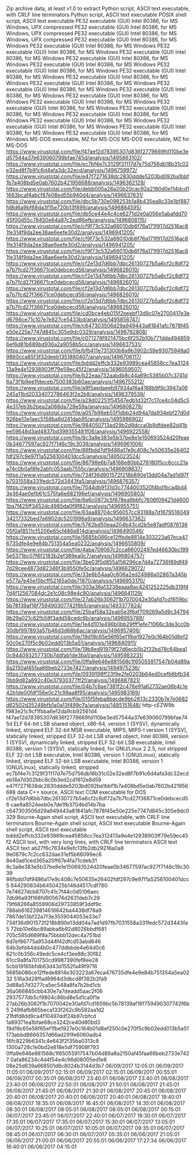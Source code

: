 Zip archive data, at least v1.0 to extract
Python script, ASCII text executable, with CRLF line terminators
Python script, ASCII text executable
POSIX shell script, ASCII text executable
PE32 executable (GUI) Intel 80386, for MS Windows, UPX compressed
PE32 executable (GUI) Intel 80386, for MS Windows, UPX compressed
PE32 executable (GUI) Intel 80386, for MS Windows, UPX compressed
PE32 executable (GUI) Intel 80386, for MS Windows
PE32 executable (GUI) Intel 80386, for MS Windows
PE32 executable (GUI) Intel 80386, for MS Windows
PE32 executable (GUI) Intel 80386, for MS Windows
PE32 executable (GUI) Intel 80386, for MS Windows
PE32 executable (GUI) Intel 80386, for MS Windows
PE32 executable (GUI) Intel 80386, for MS Windows
PE32 executable (GUI) Intel 80386, for MS Windows
PE32 executable (GUI) Intel 80386, for MS Windows
PE32 executable (GUI) Intel 80386, for MS Windows
PE32 executable (GUI) Intel 80386, for MS Windows
PE32 executable (GUI) Intel 80386, for MS Windows
PE32 executable (GUI) Intel 80386, for MS Windows
PE32 executable (GUI) Intel 80386, for MS Windows
PE32 executable (GUI) Intel 80386, for MS Windows
PE32 executable (GUI) Intel 80386, for MS Windows
PE32 executable (GUI) Intel 80386, for MS Windows
PE32 executable (GUI) Intel 80386, for MS Windows
PE32 executable (GUI) Intel 80386, for MS Windows
PE32 executable (GUI) Intel 80386, for MS Windows
PE32 executable (GUI) Intel 80386, for MS Windows
MS-DOS executable, MZ for MS-DOS
MS-DOS executable, MZ for MS-DOS
https://www.virustotal.com/file/f47ae12d78395307d836f2779669fd110be3ed57544a37e639060799bfae745d/analysis/1495863102/
https://www.virustotal.com/file/ec7bf4e7c3129f31117d7e75d756db18b31c02e32ed8f7b91c6d4afa3dc32ecd/analysis/1496759972/
https://www.virustotal.com/file/e47f7271638dc2830ddde5203bd092ba1bbf1b7a408bd5e0ab7602b421956688/analysis/1496362129/
https://www.virustotal.com/file/debb005a26a20b20cac92a2180d0e114dcd11663bcaf4abcf87e08ed55b940d4/analysis/1496637631/
https://www.virustotal.com/file/dbc5b730e098253b1a8b435ea8c33e1bf887fd8d6a9bf68da3f15e720b13f899/analysis/1496884595/
https://www.virustotal.com/file/db5ce44e4c4ce6271d2e0a056e5abafdd7045f00d55c78450e64a87c2ed86efb/analysis/1496808115/
https://www.virustotal.com/file/cf9f73c532a66010db6f76a171f917d2516ac81fe314f9da2ee38ae6eefe30d2/analysis/1496941205/
https://www.virustotal.com/file/cf9f73c532a66010db6f76a171f917d2516ac81fe314f9da2ee38ae6eefe30d2/analysis/1496941205/
https://www.virustotal.com/file/cf9f73c532a66010db6f76a171f917d2516ac81fe314f9da2ee38ae6eefe30d2/analysis/1496941205/
https://www.virustotal.com/file/cf2e13d7d6bb7dbc26130727b5a6cf2c8df72a7b7fcd27f36671ce0debcecd56/analysis/1496826010/
https://www.virustotal.com/file/cf2e13d7d6bb7dbc26130727b5a6cf2c8df72a7b7fcd27f36671ce0debcecd56/analysis/1496826010/
https://www.virustotal.com/file/cf2e13d7d6bb7dbc26130727b5a6cf2c8df72a7b7fcd27f36671ce0debcecd56/analysis/1496826010/
https://www.virustotal.com/file/cf2e13d7d6bb7dbc26130727b5a6cf2c8df72a7b7fcd27f36671ce0debcecd56/analysis/1496826010/
https://www.virustotal.com/file/cd0bce4eb015f2eeebf13d9c07e2700417e3ed6766ce71c107e7e827ce5433bd/analysis/1495856747/
https://www.virustotal.com/file/c647303506d29a949443a81841afc7878f45e50e225e7747d845c305e9dc0329/analysis/1496782808/
https://www.virustotal.com/file/c071278f921475bc6f252b10b771dda4948596ef6d81b689bd936a2a9058b5cc/analysis/1496637531/
https://www.virustotal.com/file/bfb411e731300b8a9b3902c59e93075948a09860cca85f3f32deeb1351880407/analysis/1496706117/
https://www.virustotal.com/file/bddd2effcb332e93989cea45858cc7ea312413a9e4e12938903ff79e59ec45f2/analysis/1496059507/
https://www.virustotal.com/file/b22eaa732aabdb8c44a69c5365b07c3741d6a73f1b9ee1fdeceb7500383b60ae/analysis/1496755212/
https://www.virustotal.com/file/a9f5aedaeeb97934a16a4188b9f9c3947a06245a11bd20334072786463f2e2b8/analysis/1496379539/
https://www.virustotal.com/file/a29d02251f54567edb1d32f7c17ce4c04d5c54e317eb3b2bea2a068da728e59a/analysis/1496808278/
https://www.virustotal.com/file/a057b96eb55f1dbb24d94a7da934ebf27d0d926be13e1aec5158ba8d241dab95/analysis/1495986902/
https://www.virustotal.com/file/984050713ad29b2d8dcca0b9dfdee82d41bee59648d3ad4837bd399355481f06/analysis/1496922558/
https://www.virustotal.com/file/8c3a8e383e5b37be8e1e150693524d20feae0b34677597ac927f7146c19c3039/analysis/1496961006/
https://www.virustotal.com/file/86fbdd7df9486a17e9c408c7e50635e26402fdf297c9e97f1a5256100401dcc5/analysis/1495023524/
https://www.virustotal.com/file/86798e6b7a8168e80bb276180f5cc6ccc21aa74c0b0af8fe2abfc053aab7555c/analysis/1496908637/
https://www.virustotal.com/file/734f36d901572f218b890e13dd04a7ad1d97fb7031558a331fedc572d3443fa5/analysis/1496876357/
https://www.virustotal.com/file/7044db9131d3c7744003520f4bd1bca4bd43e364ae0efb61c575fa6e682196ef/analysis/1496905803/
https://www.virustotal.com/file/6e6c0873c5f878ea9bbfc7606f09421d46001ba7f425ff3452dc4985da0f9f82/analysis/1496955751/
https://www.virustotal.com/file/63aa88704c956057cc93188a7d167951604934217332bed7a6902dc5201996a9/analysis/1496637362/
https://www.virustotal.com/file/5762bd50eaa204b43cd2b5e87adf087613605f0af8511cf5206e65cf486e814d/analysis/1496490546/
https://www.virustotal.com/file/5685b086ce12ffede8814e303223a67eca476735dfe4e9e84b751354a5ea0232/analysis/1496655809/
https://www.virustotal.com/file/4aba709067c2cca66002497ed46630bc1995e5371bc07f6f2183b2ef389ea0c7/analysis/1496804757/
https://www.virustotal.com/file/3be03f5d855a156296ce7d4a72736f89df497d29cee4873d82346f3b9550fe5c/analysis/1496629072/
https://www.virustotal.com/file/33e6b54aa0c606a2ed24986a02867a345be577a7e45e15bcff52165a0de71870/analysis/1496953170/
https://www.virustotal.com/file/303a36a13238eaaa8ac4241252225db319f47d4f12567084dc2e1c08c98e4c90/analysis/1496641129/
https://www.virustotal.com/file/27ab26b3062f1b7070042e30afd7cd1659bc5b78139af16f759490307742f6b5/analysis/1493377824/
https://www.virustotal.com/file/25baf58a32eab5e3f6af709269a5d9c347949b29a021c62fb58f3add58cedc6b/analysis/1496955788/
https://www.virustotal.com/file/1e4d101e496b0bb29fff1efe71066c3de3cc0b30dbf997893a57b46d3d68b6ac/analysis/1496957406/
https://www.virustotal.com/file/19d19c65e56f65ef1fbe1927e0c164b01d8ef250c0e270f5c9b02edd013b5a51/analysis/1496840911/
https://www.virustotal.com/file/19b8ed91979f27d6ecb5b2f32bd78c64bea10c944093257730b7ddfab1de3ba1/analysis/1495983231/
https://www.virustotal.com/file/0ffa9e646e881568c1f65055917547b04d89a8a2150af45faa66beb2733e7427/analysis/1494975236/
https://www.virustotal.com/file/0939198ff23f9e2fe0203b64ed0cefb6bfb340bb9d82a892c40e37930377ff2f/analysis/1496887821/
https://www.virustotal.com/file/04b7c8ae7381f2c476e91a62732ae06b4c1e42b1de00fdf156e0c21c98aa8f95/analysis/1495983169/
https://www.virustotal.com/file/015f5feba8bacde9bb2613c2330b7e7e0682d62502d35248bfb1a0a13f499c7a/analysis/1485151648/
http-cEZW9b
f983e21c9cf1fbba6e12da9cb92561d4
f47ae12d78395307d836f2779669fd110be3ed57544a37e639060799bfae745d
ELF 64-bit LSB shared object, x86-64, version 1 (SYSV), dynamically linked, stripped
ELF 32-bit MSB executable, MIPS, MIPS-I version 1 (SYSV), statically linked, stripped
ELF 32-bit LSB shared object, Intel 80386, version 1 (SYSV), dynamically linked, stripped
ELF 32-bit LSB executable, Intel 80386, version 1 (SYSV), statically linked, for GNU/Linux 2.2.5, not stripped
ELF 32-bit LSB executable, Intel 80386, version 1 (GNU/Linux), statically linked, stripped
ELF 32-bit LSB executable, Intel 80386, version 1 (GNU/Linux), statically linked, stripped
ec7bf4e7c3129f31117d7e75d756db18b31c02e32ed8f7b91c6d4afa3dc32ecd
eb18a7d302bbc8c0b3ed2cd1612e8d59
e47f7271638dc2830ddde5203bd092ba1bbf1b7a408bd5e0ab7602b421956688
data
C++ source, ASCII text
COM executable for DOS
cf2e13d7d6bb7dbc26130727b5a6cf2c8df72a7b7fcd27f36671ce0debcecd56
cae8a8524eeb0e7de1fb3704bd14b7ba
c647303506d29a949443a81841afc7878f45e50e225e7747d845c305e9dc0329
Bourne-Again shell script, ASCII text executable, with CRLF line terminators
Bourne-Again shell script, ASCII text executable
Bourne-Again shell script, ASCII text executable
bddd2effcb332e93989cea45858cc7ea312413a9e4e12938903ff79e59ec45f2
ASCII text, with very long lines, with CRLF line terminators
ASCII text
ASCII text
ab27f6c7634e9efc13fb2db29216a0a8
9e0879c7c2cc632dae31ef5b66099ec6
8e40ad1ced365a25ff67e4fa71cdeb31
8c3a8e383e5b37be8e1e150693524d20feae0b34677597ac927f7146c19c3039
86fbdd7df9486a17e9c408c7e50635e26402fdf297c9e97f1a5256100401dcc5
844290834b6450425b146d4517cdf780
7e74627dcb8707c41c7f44c0d5106aec
7db96a93f168fd905674d2631deb7c29
79f68266a8559906d29733859f3ddf9c
786ab616239814616642ba4438df78a9
7867de13bf22a7f3e3559044053e33e7
734f36d901572f218b890e13dd04a7ad1d97fb7031558a331fedc572d3443fa5
72bb10e6bc89abba6b92d8026bbdf681
705c585d669f8a75bbbb12dec4a751bd
6d7ef86775a953d44f42dfcd53abd646
64b3efd44dd4b0c477ddbbde4e64d0c6
621c0b356c49edc5ce4cf3ee88c30f82
61cc9a8fa701750cd9987390fef8ee28
5cbb19165bfdb63d43d1552fa49f9716
5685b086ce12ffede8814e303223a67eca476735dfe4e9e84b751354a5ea0232
516a3d28ffad8964d3dbcd8f382b2fa9
3d88a57d3277ca5ec548a8fa7b2bd1cb
36a066845cbb430e7a7deadd5aac2f06
2937577db5cf9804c86bd8e5d1ca0f1e
27ab26b3062f1b7070042e30afd7cd1659bc5b78139af16f759490307742f6b5
2498afb865beca133f262c9b582aa1d2
21fdfd8dd9ca4f10497ddf24b97cbfcd
1a89371ea1bfae68ce3242ce40d80bd3
19d19c65e56f65ef1fbe1927e0c164b01d8ef250c0e270f5c9b02edd013b5a51
173abbd8666357d66ad291fe6060adb4
16fc8229b6341c4e643f2f35ba0313c8
1300a728c1e0bd2e818e5df75908f793
0ffa9e646e881568c1f65055917547b04d89a8a2150af45faa66beb2733e7427
0afa86234c4d4f54e4c96d08005ed1e8
08e25d839a668501d8c8024b3144d3b7
06/09/2017 12:05:01
06/09/2017 11:05:01
06/09/2017 02:15:01
06/09/2017 02:15:01
06/09/2017 00:55:01
06/09/2017 00:35:01
06/08/2017 23:40:01
06/08/2017 23:40:01
06/08/2017 23:40:01
06/08/2017 22:50:01
06/08/2017 21:50:01
06/08/2017 21:45:01
06/08/2017 21:45:01
06/08/2017 21:30:01
06/08/2017 20:45:01
06/08/2017 20:40:01
06/08/2017 20:40:01
06/08/2017 20:40:01
06/08/2017 19:40:01
06/08/2017 18:35:01
06/08/2017 16:45:01
06/08/2017 14:35:01
06/08/2017 08:30:01
06/08/2017 08:05:01
06/08/2017 08:05:01
06/08/2017 00:15:01
06/07/2017 23:45:01
06/07/2017 22:40:01
06/07/2017 18:30:01
06/07/2017 17:35:01
06/07/2017 17:35:01
06/07/2017 15:30:01
06/07/2017 13:05:01
06/07/2017 10:25:01
06/07/2017 10:05:01
06/07/2017 09:35:01
06/07/2017 08:45:01
06/07/2017 06:30:01
06/07/2017 05:35:01
06/06/2017 21:05:01
06/06/2017 21:00:01
06/06/2017 20:55:01
06/06/2017 17:27:34
06/06/2017 16:40:01
06/06/2017 04:15:01



















































